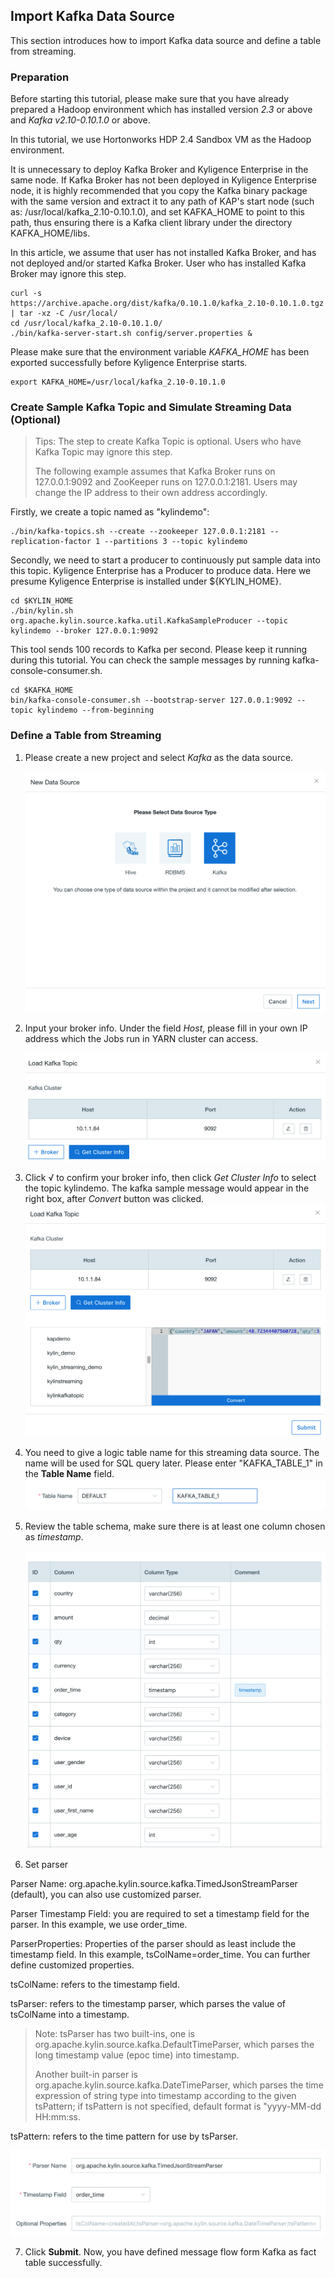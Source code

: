 ## Import Kafka Data Source
This section introduces how to import Kafka data source and define a table from streaming.

### Preparation

Before starting this tutorial, please make sure that you have already prepared a Hadoop environment which has installed version *2.3* or above and *Kafka v2.10-0.10.1.0* or above. 

In this tutorial, we use Hortonworks HDP 2.4 Sandbox VM as the Hadoop environment.

It is unnecessary to deploy Kafka Broker and Kyligence Enterprise in the same node. If Kafka Broker has not been deployed in Kyligence Enterprise node, it is highly recommended that you copy the Kafka binary package with the same version and extract it to any path of KAP's start node (such as: /usr/local/kafka_2.10-0.10.1.0), and set KAFKA_HOME to point to this path, thus ensuring there is a Kafka client library under the directory KAFKA_HOME/libs.

In this article, we assume that user has not installed Kafka Broker, and has not deployed and/or started Kafka Broker. User who has installed Kafka Broker may ignore this step.

```shell
curl -s 
https://archive.apache.org/dist/kafka/0.10.1.0/kafka_2.10-0.10.1.0.tgz | tar -xz -C /usr/local/
cd /usr/local/kafka_2.10-0.10.1.0/
./bin/kafka-server-start.sh config/server.properties &
```

Please make sure that the environment variable *KAFKA_HOME* has been exported successfully before Kyligence Enterprise starts.

```Shell
export KAFKA_HOME=/usr/local/kafka_2.10-0.10.1.0
```

### Create Sample Kafka Topic and Simulate Streaming Data (Optional)

> Tips: The step to create Kafka Topic is optional. Users who have Kafka Topic may ignore this step.
>
> The following example assumes that Kafka Broker runs on 127.0.0.1:9092 and ZooKeeper runs on 127.0.0.1:2181. Users may change the IP address to their own address accordingly. 

Firstly, we create a topic named as "kylindemo":

```shell
./bin/kafka-topics.sh --create --zookeeper 127.0.0.1:2181 --replication-factor 1 --partitions 3 --topic kylindemo
```

Secondly, we need to start a producer to continuously put sample data into this topic. Kyligence Enterprise has a Producer to produce data. Here we presume Kyligence Enterprise is installed under ${KYLIN_HOME}.

```shell
cd $KYLIN_HOME
./bin/kylin.sh 
org.apache.kylin.source.kafka.util.KafkaSampleProducer --topic kylindemo --broker 127.0.0.1:9092
```

This tool sends 100 records to Kafka per second. Please keep it running during this tutorial. You can check the sample messages by running kafka-console-consumer.sh.

```shell
cd $KAFKA_HOME
bin/kafka-console-consumer.sh --bootstrap-server 127.0.0.1:9092 --topic kylindemo --from-beginning
```

### Define a Table from Streaming

1. Please create a new project and select *Kafka* as the data source.

   ![Import Kafka Data Source](images/a.png)

2. Input your broker info. Under the field *Host*, please fill in your own IP address which the Jobs run in YARN cluster can access.

   ![Input Broker Information](images/k2.en.png)

3. Click √ to confirm your broker info, then click *Get Cluster Info* to select the topic kylindemo. The kafka sample message would appear in the right box, after *Convert* button was clicked.
   ![Get Cluster Information](images/k3.en.png)

4. You need to give a logic table name for this streaming data source. The name will be used for SQL query later. Please enter "KAFKA_TABLE_1" in the **Table Name** field.
   ![Input Table Name](images/d.png)

5. Review the table schema, make sure there is at least one column chosen as *timestamp*.

   ![One Column Chosen as Timestamp](images/e.png)

6. Set parser

Parser Name: org.apache.kylin.source.kafka.TimedJsonStreamParser (default), you can also use customized parser.

Parser Timestamp Field: you are required to set a timestamp field for the parser. In this example, we use order_time.

ParserProperties: Properties of the parser should as least include the timestamp field. In this example, tsColName=order_time. You can further define customized properties.

tsColName: refers to the timestamp field.

tsParser: refers to the timestamp parser, which parses the value of tsColName into a timestamp.

> Note: tsParser has two built-ins, one is org.apache.kylin.source.kafka.DefaultTimeParser, which parses the long timestamp value (epoc time) into timestamp.
>
> Another built-in parser is org.apache.kylin.source.kafka.DateTimeParser, which parses the time expression of string type into timestamp according to the given tsPattern; if tsPattern is not specified, default format is "yyyy-MM-dd HH:mm:ss.

tsPattern: refers to the time pattern for use by tsParser.

![Set Parser](images/f.png)

7. Click **Submit**. Now, you have defined message flow form Kafka as fact table successfully.